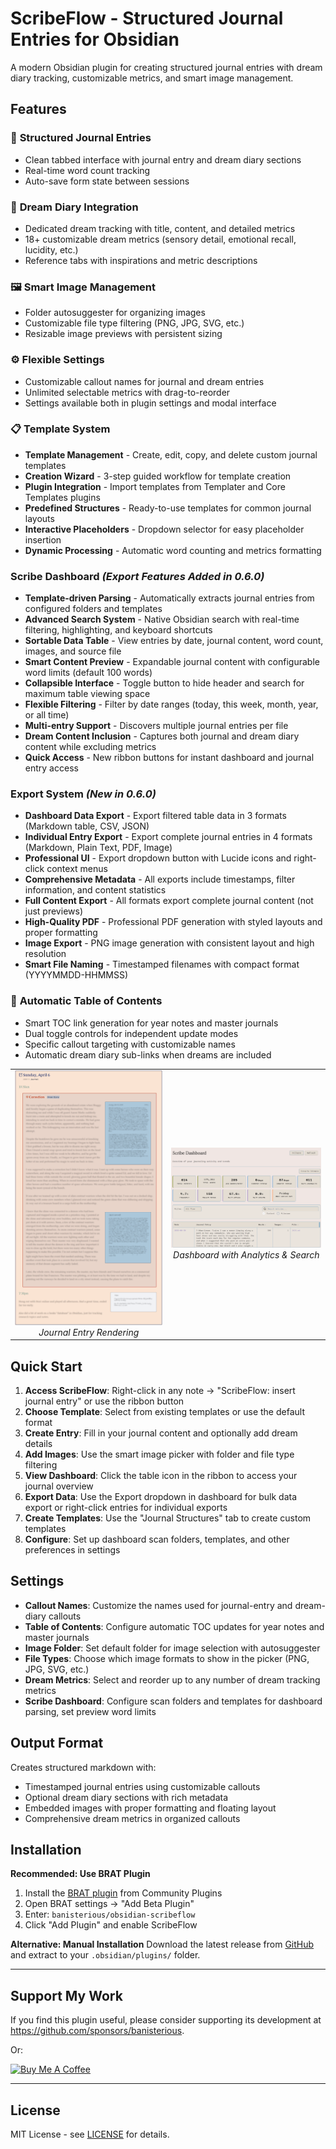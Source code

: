# ScribeFlow - Structured Journal Entries for Obsidian

A modern Obsidian plugin for creating structured journal entries with dream diary tracking, customizable metrics, and smart image management.

## Features

### 📝 **Structured Journal Entries**
- Clean tabbed interface with journal entry and dream diary sections
- Real-time word count tracking
- Auto-save form state between sessions

### 🌙 **Dream Diary Integration**
- Dedicated dream tracking with title, content, and detailed metrics
- 18+ customizable dream metrics (sensory detail, emotional recall, lucidity, etc.)
- Reference tabs with inspirations and metric descriptions

### 🖼️ **Smart Image Management**
- Folder autosuggester for organizing images
- Customizable file type filtering (PNG, JPG, SVG, etc.)
- Resizable image previews with persistent sizing

### ⚙️ **Flexible Settings**
- Customizable callout names for journal and dream entries
- Unlimited selectable metrics with drag-to-reorder
- Settings available both in plugin settings and modal interface

### 📋 **Template System**
- **Template Management** - Create, edit, copy, and delete custom journal templates
- **Creation Wizard** - 3-step guided workflow for template creation
- **Plugin Integration** - Import templates from Templater and Core Templates plugins
- **Predefined Structures** - Ready-to-use templates for common journal layouts
- **Interactive Placeholders** - Dropdown selector for easy placeholder insertion
- **Dynamic Processing** - Automatic word counting and metrics formatting

### **Scribe Dashboard** *(Export Features Added in 0.6.0)*
- **Template-driven Parsing** - Automatically extracts journal entries from configured folders and templates
- **Advanced Search System** - Native Obsidian search with real-time filtering, highlighting, and keyboard shortcuts
- **Sortable Data Table** - View entries by date, journal content, word count, images, and source file
- **Smart Content Preview** - Expandable journal content with configurable word limits (default 100 words)
- **Collapsible Interface** - Toggle button to hide header and search for maximum table viewing space
- **Flexible Filtering** - Filter by date ranges (today, this week, month, year, or all time)
- **Multi-entry Support** - Discovers multiple journal entries per file
- **Dream Content Inclusion** - Captures both journal and dream diary content while excluding metrics
- **Quick Access** - New ribbon buttons for instant dashboard and journal entry access

### **Export System** *(New in 0.6.0)*
- **Dashboard Data Export** - Export filtered table data in 3 formats (Markdown table, CSV, JSON)
- **Individual Entry Export** - Export complete journal entries in 4 formats (Markdown, Plain Text, PDF, Image)
- **Professional UI** - Export dropdown button with Lucide icons and right-click context menus
- **Comprehensive Metadata** - All exports include timestamps, filter information, and content statistics
- **Full Content Export** - All formats export complete journal content (not just previews)
- **High-Quality PDF** - Professional PDF generation with styled layouts and proper formatting
- **Image Export** - PNG image generation with consistent layout and high resolution
- **Smart File Naming** - Timestamped filenames with compact format (YYYYMMDD-HHMMSS)

### 🔗 **Automatic Table of Contents**
- Smart TOC link generation for year notes and master journals
- Dual toggle controls for independent update modes
- Specific callout targeting with customizable names
- Automatic dream diary sub-links when dreams are included

<div align="center">
  <table>
    <tr>
      <td align="center">
        <img src="docs/images/scribeflow-journal-entry-01.png" alt="ScribeFlow Journal Entry" width="400"/>
        <br>
        <em>Journal Entry Rendering</em>
      </td>
      <td align="center">
        <img src="docs/images/scribeflow-dashboard-01.png" alt="ScribeFlow Dashboard with Analytics" width="400"/>
        <br>
        <em>Dashboard with Analytics & Search</em>
      </td>
    </tr>
  </table>
</div>

## Quick Start

1. **Access ScribeFlow**: Right-click in any note → "ScribeFlow: insert journal entry" or use the ribbon button
2. **Choose Template**: Select from existing templates or use the default format
3. **Create Entry**: Fill in your journal content and optionally add dream details
4. **Add Images**: Use the smart image picker with folder and file type filtering
5. **View Dashboard**: Click the table icon in the ribbon to access your journal overview
6. **Export Data**: Use the Export dropdown in dashboard for bulk data export or right-click entries for individual exports
7. **Create Templates**: Use the "Journal Structures" tab to create custom templates
8. **Configure**: Set up dashboard scan folders, templates, and other preferences in settings

## Settings

- **Callout Names**: Customize the names used for journal-entry and dream-diary callouts
- **Table of Contents**: Configure automatic TOC updates for year notes and master journals
- **Image Folder**: Set default folder for image selection with autosuggester
- **File Types**: Choose which image formats to show in the picker (PNG, JPG, SVG, etc.)
- **Dream Metrics**: Select and reorder up to any number of dream tracking metrics
- **Scribe Dashboard**: Configure scan folders and templates for dashboard parsing, set preview word limits

## Output Format

Creates structured markdown with:
- Timestamped journal entries using customizable callouts
- Optional dream diary sections with rich metadata
- Embedded images with proper formatting and floating layout
- Comprehensive dream metrics in organized callouts


## Installation

**Recommended: Use BRAT Plugin**
1. Install the [BRAT plugin](https://github.com/TfTHacker/obsidian42-brat) from Community Plugins
2. Open BRAT settings → "Add Beta Plugin"
3. Enter: `banisterious/obsidian-scribeflow`
4. Click "Add Plugin" and enable ScribeFlow

**Alternative: Manual Installation**
Download the latest release from [GitHub](https://github.com/banisterious/obsidian-scribeflow/releases) and extract to your `.obsidian/plugins/` folder.

---

## Support My Work

If you find this plugin useful, please consider supporting its development at https://github.com/sponsors/banisterious.

Or:

<a href="https://www.buymeacoffee.com/banisterious" target="_blank"><img src="https://cdn.buymeacoffee.com/buttons/v2/default-yellow.png" alt="Buy Me A Coffee" style="height: 60px !important;width: 217px !important;" ></a>

---

## License

MIT License - see [LICENSE](LICENSE) for details.
